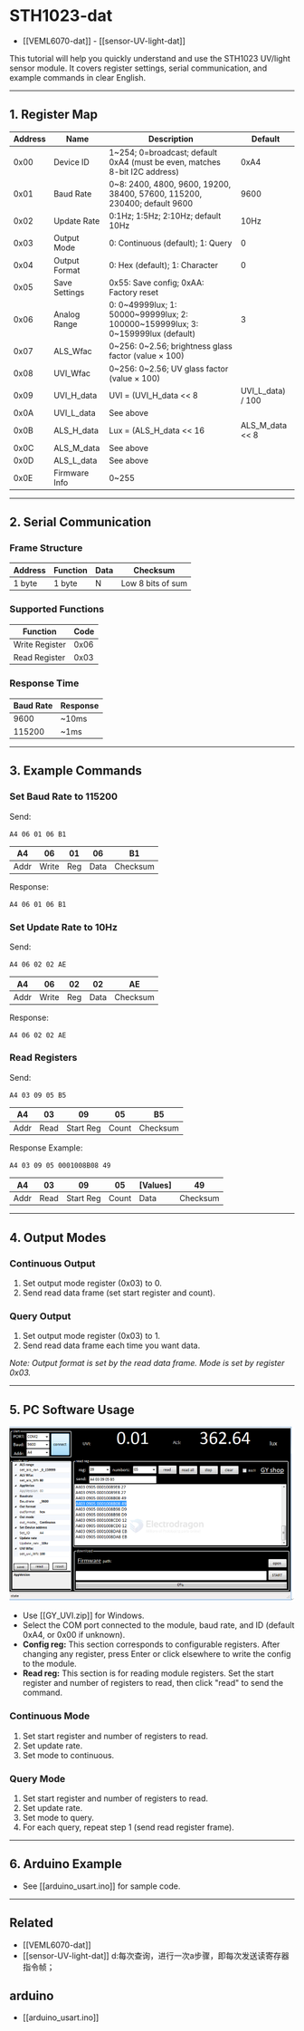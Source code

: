 
# STH1023-dat

- [[VEML6070-dat]] - [[sensor-UV-light-dat]]


This tutorial will help you quickly understand and use the STH1023 UV/light sensor module. It covers register settings, serial communication, and example commands in clear English.

---

## 1. Register Map

| Address | Name           | Description                                                                                 | Default |
|---------|----------------|--------------------------------------------------------------------------------------------|---------|
| 0x00    | Device ID      | 1~254; 0=broadcast; default 0xA4 (must be even, matches 8-bit I2C address)                | 0xA4    |
| 0x01    | Baud Rate      | 0~8: 2400, 4800, 9600, 19200, 38400, 57600, 115200, 230400; default 9600                  | 9600    |
| 0x02    | Update Rate    | 0:1Hz; 1:5Hz; 2:10Hz; default 10Hz                                                         | 10Hz    |
| 0x03    | Output Mode    | 0: Continuous (default); 1: Query                                                          | 0       |
| 0x04    | Output Format  | 0: Hex (default); 1: Character                                                            | 0       |
| 0x05    | Save Settings  | 0x55: Save config; 0xAA: Factory reset                                                     |         |
| 0x06    | Analog Range   | 0: 0~49999lux; 1: 50000~99999lux; 2: 100000~159999lux; 3: 0~159999lux (default)            | 3       |
| 0x07    | ALS_Wfac       | 0~256: 0~2.56; brightness glass factor (value × 100)                                       |         |
| 0x08    | UVI_Wfac       | 0~256: 0~2.56; UV glass factor (value × 100)                                               |         |
| 0x09    | UVI_H_data     | UVI = (UVI_H_data << 8 | UVI_L_data) / 100                                                 |         |
| 0x0A    | UVI_L_data     | See above                                                                                  |         |
| 0x0B    | ALS_H_data     | Lux = (ALS_H_data << 16 | ALS_M_data << 8 | ALS_L_data) / 100                             |         |
| 0x0C    | ALS_M_data     | See above                                                                                  |         |
| 0x0D    | ALS_L_data     | See above                                                                                  |         |
| 0x0E    | Firmware Info  | 0~255                                                                                      |         |

---

## 2. Serial Communication

### Frame Structure

| Address | Function | Data | Checksum |
|---------|----------|------|----------|
| 1 byte  | 1 byte   | N    | Low 8 bits of sum |

### Supported Functions

| Function         | Code  |
|------------------|-------|
| Write Register   | 0x06  |
| Read Register    | 0x03  |

### Response Time

| Baud Rate | Response |
|-----------|----------|
| 9600      | ~10ms    |
| 115200    | ~1ms     |

---

## 3. Example Commands

### Set Baud Rate to 115200

Send:
```
A4 06 01 06 B1
```
| A4 | 06 | 01 | 06 | B1 |
|----|----|----|----|----|
| Addr | Write | Reg | Data | Checksum |

Response:
```
A4 06 01 06 B1
```

### Set Update Rate to 10Hz

Send:
```
A4 06 02 02 AE
```
| A4 | 06 | 02 | 02 | AE |
|----|----|----|----|----|
| Addr | Write | Reg | Data | Checksum |

Response:
```
A4 06 02 02 AE
```

### Read Registers

Send:
```
A4 03 09 05 B5
```
| A4 | 03 | 09 | 05 | B5 |
|----|----|----|----|----|
| Addr | Read | Start Reg | Count | Checksum |

Response Example:
```
A4 03 09 05 0001008B08 49
```
| A4 | 03 | 09 | 05 | [Values] | 49 |
|----|----|----|----|----------|----|
| Addr | Read | Start Reg | Count | Data | Checksum |

---

## 4. Output Modes

### Continuous Output
1. Set output mode register (0x03) to 0.
2. Send read data frame (set start register and count).

### Query Output
1. Set output mode register (0x03) to 1.
2. Send read data frame each time you want data.

*Note: Output format is set by the read data frame. Mode is set by register 0x03.*

---

## 5. PC Software Usage


![](2025-07-24-13-14-49.png)

- Use [[GY_UVI.zip]] for Windows.
- Select the COM port connected to the module, baud rate, and ID (default 0xA4, or 0x00 if unknown).
- **Config reg:** This section corresponds to configurable registers. After changing any register, press Enter or click elsewhere to write the config to the module.
- **Read reg:** This section is for reading module registers. Set the start register and number of registers to read, then click "read" to send the command.

### Continuous Mode
1. Set start register and number of registers to read.
2. Set update rate.
3. Set mode to continuous.

### Query Mode
1. Set start register and number of registers to read.
2. Set update rate.
3. Set mode to query.
4. For each query, repeat step 1 (send read register frame).

---

## 6. Arduino Example

- See [[arduino_usart.ino]] for sample code.

---

## Related

- [[VEML6070-dat]]
- [[sensor-UV-light-dat]]
d:每次查询，进行一次a步骤，即每次发送读寄存器指令帧；


## arduino 

- [[arduino_usart.ino]]